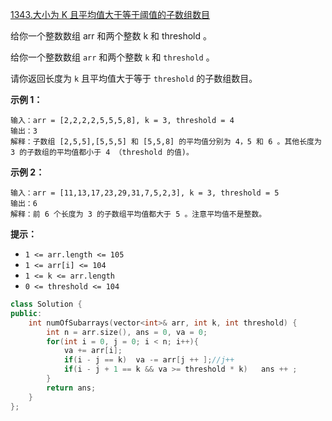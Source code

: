 [1343.大小为 K 且平均值大于等于阈值的子数组数目](https://leetcode.cn/problems/number-of-sub-arrays-of-size-k-and-average-greater-than-or-equal-to-threshold/) 

给你一个整数数组 arr 和两个整数 k 和 threshold 。

给你一个整数数组 `arr` 和两个整数 `k` 和 `threshold` 。

请你返回长度为 `k` 且平均值大于等于 `threshold` 的子数组数目。

**示例 1：**

```
输入：arr = [2,2,2,2,5,5,5,8], k = 3, threshold = 4
输出：3
解释：子数组 [2,5,5],[5,5,5] 和 [5,5,8] 的平均值分别为 4，5 和 6 。其他长度为 3 的子数组的平均值都小于 4 （threshold 的值)。
```

**示例 2：**

```
输入：arr = [11,13,17,23,29,31,7,5,2,3], k = 3, threshold = 5
输出：6
解释：前 6 个长度为 3 的子数组平均值都大于 5 。注意平均值不是整数。
```

**提示：**

- `1 <= arr.length <= 105`
- `1 <= arr[i] <= 104`
- `1 <= k <= arr.length`
- `0 <= threshold <= 104`

```cpp
class Solution {
public:
    int numOfSubarrays(vector<int>& arr, int k, int threshold) {
        int n = arr.size(), ans = 0, va = 0;
        for(int i = 0, j = 0; i < n; i++){
            va += arr[i];
            if(i - j == k)  va -= arr[j ++ ];//j++
            if(i - j + 1 == k && va >= threshold * k)   ans ++ ;
        }
        return ans;
    }
};
```

